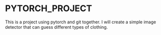 # PYTORCH_PROJECT
This is a project using pytorch and git together. I will create a simple image detector that can guess different types of clothing.

